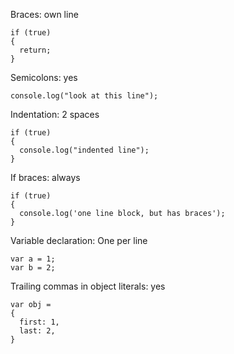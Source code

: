 Braces: own line
```
if (true)
{
  return;
}
```
Semicolons: yes
```
console.log("look at this line");
```
Indentation: 2 spaces
```
if (true)
{
  console.log("indented line");
}
```
If braces: always
```
if (true)
{
  console.log('one line block, but has braces');
}
```
Variable declaration: One per line
```
var a = 1;
var b = 2;
```
Trailing commas in object literals: yes
```
var obj = 
{
  first: 1,
  last: 2,
}
```